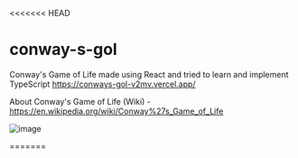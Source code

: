 <<<<<<< HEAD
# conway-s-gol
Conway's Game of Life made using React and tried to learn and implement TypeScript
https://conways-gol-v2mv.vercel.app/

About Conway's Game of Life (Wiki) - https://en.wikipedia.org/wiki/Conway%27s_Game_of_Life

![image](https://github.com/user-attachments/assets/e0987741-3dfc-4cad-b643-330242c18fa1)


=======




